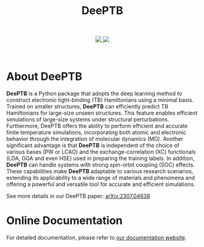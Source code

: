 

<h1 align="center" style="font-size350%;">DeePTB</h1>

<br>

<p align="center">
    <a href="https://github.com/deepmodeling/DeePTB/actions/workflows/image.yml">
        <img src="https://github.com/deepmodeling/DeePTB/actions/workflows/image.yml/badge.svg">
    </a>
    <a href="https://github.com/deepmodeling/DeePTB/actions/workflows/unit_test.yml">
        <img src="https://github.com/deepmodeling/DeePTB/actions/workflows/unit_test.yml/badge.svg">
    </a>
</p>

<br>

# About DeePTB

**DeePTB** is a Python package that adopts the deep learning method to construct electronic tight-binding (TB) Hamiltonians using a minimal basis.
Trained on smaller structures, **DeePTB** can efficiently predict TB Hamiltonians for large-size unseen structures. This feature enables efficient simulations of large-size systems under structural perturbations. Furthermore, DeePTB offers the ability to perform efficient and accurate finite temperature simulations, incorporating both atomic and electronic behavior through the integration of molecular dynamics (MD). Another significant advantage is that  **DeePTB** is independent of the choice of various bases (PW or LCAO) and the exchange-correlation (XC) functionals (LDA, GGA and even HSE) used in preparing the training labels. In addition, **DeePTB** can handle systems with strong spin-orbit coupling (SOC) effects.
These capabilities make **DeePTB** adaptable to various research scenarios, extending its applicability to a wide range of materials and phenomena and offering a powerful and versatile tool for accurate and efficient simulations.


See more details in our DeePTB paper: [arXiv:2307.04638](http://arxiv.org/abs/2307.04638)

<!--
# Key Features:
- Slater-Koster parameterization with customizable radial dependence.
- Orthogonal basis with customizable number of basis and bond neighbors.
- Incorporation of local environmental corrections by neural networks.
- Gradient-based fitting algorithm based on autograd implementation.
- Flexibility on bases and XC functionals used in preparing the training labels.
- Ability to handle systems with  SOC effects.
- Finite temperature simulations through integration with MD.
-->
 
# Online Documentation
For detailed documentation, please refer to [our documentation website](https://deeptb.readthedocs.io/en/latest/).
